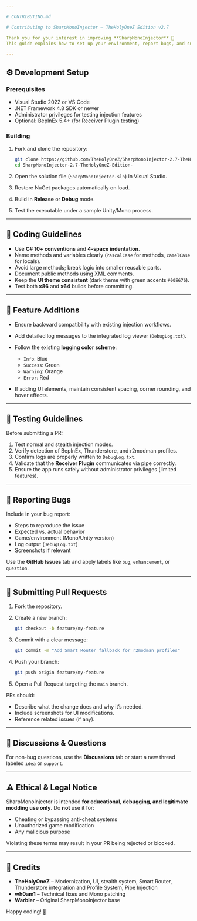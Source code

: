 ```yaml
---

# CONTRIBUTING.md

# Contributing to SharpMonoInjector – TheHolyOneZ Edition v2.7

Thank you for your interest in improving **SharpMonoInjector** 🎯
This guide explains how to set up your environment, report bugs, and submit pull requests safely.

---
```


## ⚙️ Development Setup

### Prerequisites

* Visual Studio 2022 or VS Code
* .NET Framework 4.8 SDK or newer
* Administrator privileges for testing injection features
* Optional: BepInEx 5.4+ (for Receiver Plugin testing)

### Building

1. Fork and clone the repository:

   ```bash
   git clone https://github.com/TheHolyOneZ/SharpMonoInjector-2.7-TheHolyOneZ-Edition-.git
   cd SharpMonoInjector-2.7-TheHolyOneZ-Edition-
   ```
2. Open the solution file (`SharpMonoInjector.sln`) in Visual Studio.
3. Restore NuGet packages automatically on load.
4. Build in **Release** or **Debug** mode.
5. Test the executable under a sample Unity/Mono process.

---

## 🧩 Coding Guidelines

* Use **C# 10+ conventions** and **4-space indentation**.
* Name methods and variables clearly (`PascalCase` for methods, `camelCase` for locals).
* Avoid large methods; break logic into smaller reusable parts.
* Document public methods using XML comments.
* Keep the **UI theme consistent** (dark theme with green accents `#00E676`).
* Test both **x86** and **x64** builds before committing.

---

## 🧠 Feature Additions

* Ensure backward compatibility with existing injection workflows.
* Add detailed log messages to the integrated log viewer (`DebugLog.txt`).
* Follow the existing **logging color scheme**:

  * `Info`: Blue
  * `Success`: Green
  * `Warning`: Orange
  * `Error`: Red
* If adding UI elements, maintain consistent spacing, corner rounding, and hover effects.

---

## 🧪 Testing Guidelines

Before submitting a PR:

1. Test normal and stealth injection modes.
2. Verify detection of BepInEx, Thunderstore, and r2modman profiles.
3. Confirm logs are properly written to `DebugLog.txt`.
4. Validate that the **Receiver Plugin** communicates via pipe correctly.
5. Ensure the app runs safely without administrator privileges (limited features).

---

## 🐛 Reporting Bugs

Include in your bug report:

* Steps to reproduce the issue
* Expected vs. actual behavior
* Game/environment (Mono/Unity version)
* Log output (`DebugLog.txt`)
* Screenshots if relevant

Use the **GitHub Issues** tab and apply labels like `bug`, `enhancement`, or `question`.

---

## 🧾 Submitting Pull Requests

1. Fork the repository.
2. Create a new branch:

   ```bash
   git checkout -b feature/my-feature
   ```
3. Commit with a clear message:

   ```bash
   git commit -m "Add Smart Router fallback for r2modman profiles"
   ```
4. Push your branch:

   ```bash
   git push origin feature/my-feature
   ```
5. Open a Pull Request targeting the `main` branch.

PRs should:

* Describe what the change does and why it’s needed.
* Include screenshots for UI modifications.
* Reference related issues (if any).

---

## 💬 Discussions & Questions

For non-bug questions, use the **Discussions** tab or start a new thread labeled `idea` or `support`.

---

## ⚠️ Ethical & Legal Notice

SharpMonoInjector is intended **for educational, debugging, and legitimate modding use only**.
Do **not** use it for:

* Cheating or bypassing anti-cheat systems
* Unauthorized game modification
* Any malicious purpose

Violating these terms may result in your PR being rejected or blocked.

---

## 🙏 Credits

* **TheHolyOneZ** – Modernization, UI, stealth system, Smart Router, Thunderstore integration and Profile System, Pipe Injection
* **wh0am1** – Technical fixes and Mono patching
* **Warbler** – Original SharpMonoInjector base

Happy coding! 💉

